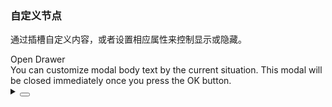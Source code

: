 ### 自定义节点

通过插槽自定义内容，或者设置相应属性来控制显示或隐藏。

<div class="cell-demo vp-raw">
  <yc-checkbox-group
    v-model="custom"
    :options="['hide header', 'hide footer', 'hide cancel']" />
  <div :style="{ marginTop: '20px' }">
    <yc-button
      type="primary"
      @click="handleClick"
      >Open Drawer</yc-button
    >
  </div>
  <yc-drawer
    :width="340"
    :header="!custom.includes('hide header')"
    :footer="!custom.includes('hide footer')"
    :hide-cancel="custom.includes('hide cancel')"
    :visible="visible"
    @ok="handleOk"
    @cancel="handleCancel"
    >
    <template #header>
      <span>Header and title</span>
    </template>
    <div>
      You can customize modal body text by the current situation. This modal
      will be closed immediately once you press the OK button.
    </div>
  </yc-drawer>
</div>

<script setup>
import { ref } from 'vue';
const visible = ref(false);
const custom = ref([]);

const handleClick = () => {
  visible.value = true;
};
const handleOk = () => {
  visible.value = false;
};
const handleCancel = () => {
  visible.value = false;
};
</script>

<details>
<summary>
 <button class="code-btn"  >
    <icon-code />
 </button>
</summary>

```vue
<template>
  <yc-checkbox-group
    v-model="custom"
    :options="['hide header', 'hide footer', 'hide cancel']" />
  <div :style="{ marginTop: '20px' }">
    <yc-button
      type="primary"
      @click="handleClick"
      >Open Drawer</yc-button
    >
  </div>
  <yc-drawer
    :width="340"
    :header="!custom.includes('hide header')"
    :footer="!custom.includes('hide footer')"
    :hide-cancel="custom.includes('hide cancel')"
    :visible="visible"
    @ok="handleOk"
    @cancel="handleCancel">
    <template #header>
      <span>Header and title</span>
    </template>
    <div>
      You can customize modal body text by the current situation. This modal
      will be closed immediately once you press the OK button.
    </div>
  </yc-drawer>
</template>

<script setup>
import { ref } from 'vue';
const visible = ref(false);
const custom = ref([]);

const handleClick = () => {
  visible.value = true;
};
const handleOk = () => {
  visible.value = false;
};
const handleCancel = () => {
  visible.value = false;
};
</script>
```

</details>
